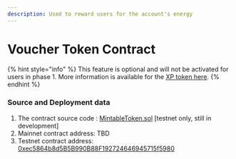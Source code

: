 ```yaml
---
description: Used to reward users for the account's energy
---
```


# Voucher Token Contract

{% hint style="info" %}
This feature is optional and will not be activated for users in phase 1. More information is available for the [XP token here](../../roadmap/xp/).
{% endhint %}

### Source and Deployment data

1. The contract source code : [MintableToken.sol](https://github.com/zkBob/pool-evm-single-l1/blob/main/contracts/Pool.sol) \[testnet only, still in development]
2. Mainnet contract address: TBD
3. Testnet contract address: [0xec5864b8d5B5B990B88F192724646945715f5980](https://kovan.etherscan.io/address/0xec5864b8d5B5B990B88F192724646945715f5980)

